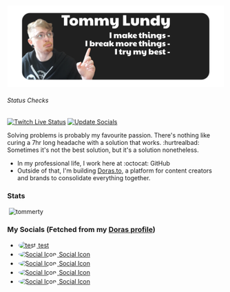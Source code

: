 [![Me](/assets/banner.png)](https://doras.to/tommerty)
###### Status Checks
[![Twitch Live Status](https://github.com/tommerty/tommerty/actions/workflows/livestream.yml/badge.svg)](https://github.com/tommerty/tommerty/actions/workflows/livestream.yml)
[![Update Socials](https://github.com/tommerty/tommerty/actions/workflows/socials.yml/badge.svg)](https://github.com/tommerty/tommerty/actions/workflows/socials.yml)

Solving problems is probably my favourite passion. There's nothing like curing a 7hr long headache with a solution that works. :hurtrealbad: 
Sometimes it's not the best solution, but it's a solution nonetheless.

- In my professional life, I work here at :octocat: GitHub
- Outside of that, I'm building [Doras.to](https://doras.to), a platform for content creators and brands to consolidate everything together.


### Stats

<p>&nbsp;<img align="center" src="https://github-stats.doras.to/?username=tommerty&theme=dark&show_icons=true&bg_color=ede3e3&text_color=000000&icon_color=000000&title_color=000000&hide_border=true&hide_rank=true&hide=stars," alt="tommerty" /></p>

### My Socials (Fetched from my [Doras profile](https://doras.to/tommerty))

<!-- Social Start -->
- [<img src="https://unpkg.com/@tabler/icons@3.5.0/icons/outline/brand-adobe.svg" alt="test" width="20" height="20" style="background-color: ; border-radius: 50%; padding: 2px;"> test](https://)
- [<img src="https://unpkg.com/@tabler/icons@3.5.0/icons/outline/brand-bluesky.svg" alt="Social Icon" width="20" height="20" style="background-color: ; border-radius: 50%; padding: 2px;"> Social Icon](https://bsky.app/profile/tommerty.doras.to)
- [<img src="https://unpkg.com/@tabler/icons@3.5.0/icons/outline/brand-github.svg" alt="Social Icon" width="20" height="20" style="background-color: ; border-radius: 50%; padding: 2px;"> Social Icon](https://github.com/tommerty)
- [<img src="https://unpkg.com/@tabler/icons@3.5.0/icons/outline/brand-twitch.svg" alt="Social Icon" width="20" height="20" style="background-color: ; border-radius: 50%; padding: 2px;"> Social Icon](https://twitch.tv/tommertyboi)
- [<img src="https://unpkg.com/@tabler/icons@3.5.0/icons/outline/news.svg" alt="Social Icon" width="20" height="20" style="background-color: ; border-radius: 50%; padding: 2px;"> Social Icon](https://doras.to/tommerty/the-linux-project)
<!-- Socials End -->
